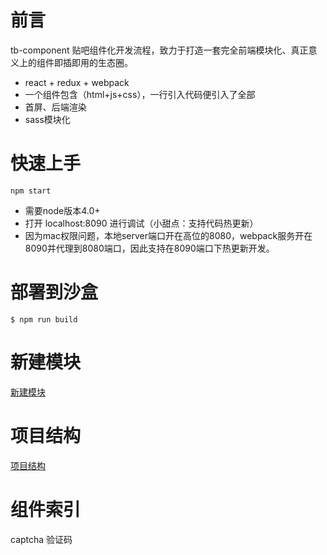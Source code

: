 # 前言

tb-component 贴吧组件化开发流程，致力于打造一套完全前端模块化、真正意义上的组件即插即用的生态圈。

- react + redux + webpack
- 一个组件包含（html+js+css），一行引入代码便引入了全部
- 首屏、后端渲染
- sass模块化

# 快速上手

````
npm start
````

- 需要node版本4.0+
- 打开 localhost:8090 进行调试（小甜点：支持代码热更新）
- 因为mac权限问题，本地server端口开在高位的8080，webpack服务开在8090并代理到8080端口，因此支持在8090端口下热更新开发。

# 部署到沙盒

````
$ npm run build
````

# 新建模块

[新建模块](newProject.md)

# 项目结构

[项目结构](tree.md)

# 组件索引

captcha 验证码